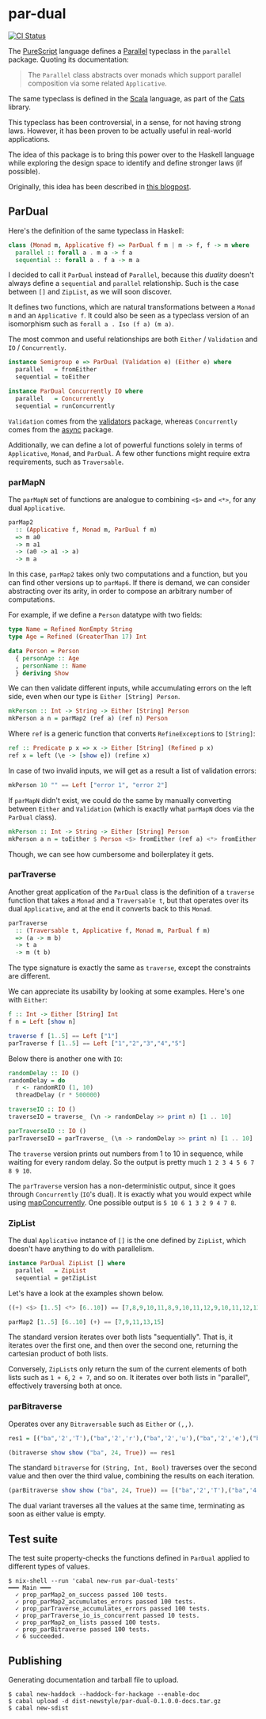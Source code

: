 # par-dual

[![CI Status](https://github.com/gvolpe/par-dual/workflows/Haskell%20CI/badge.svg)](https://github.com/gvolpe/par-dual/actions)

The [PureScript](https://www.purescript.org/) language defines a [Parallel](https://pursuit.purescript.org/packages/purescript-parallel/4.0.0/docs/Control.Parallel.Class#t:Parallel) typeclass in the `parallel` package. Quoting its documentation:

> The `Parallel` class abstracts over monads which support parallel composition via some related `Applicative`.

The same typeclass is defined in the [Scala](https://www.scala-lang.org/) language, as part of the [Cats](https://typelevel.org/cats/typeclasses/parallel.html) library.

This typeclass has been controversial, in a sense, for not having strong laws. However, it has been proven to be actually useful in real-world applications.

The idea of this package is to bring this power over to the Haskell language while exploring the design space to identify and define stronger laws (if possible).

Originally, this idea has been described in [this blogpost](https://gvolpe.github.io/blog/parallel-typeclass-for-haskell/).

## ParDual

Here's the definition of the same typeclass in Haskell:

```haskell
class (Monad m, Applicative f) => ParDual f m | m -> f, f -> m where
  parallel :: forall a . m a -> f a
  sequential :: forall a . f a -> m a
```

I decided to call it `ParDual` instead of `Parallel`, because this *duality* doesn't always define a `sequential` and `parallel` relationship. Such is the case between `[]` and `ZipList`, as we will soon discover.

It defines two functions, which are natural transformations between a `Monad m` and an `Applicative f`. It could also be seen as a typeclass version of an isomorphism such as `forall a . Iso (f a) (m a)`.

The most common and useful relationships are both `Either` / `Validation` and `IO` / `Concurrently`.

```haskell
instance Semigroup e => ParDual (Validation e) (Either e) where
  parallel   = fromEither
  sequential = toEither

instance ParDual Concurrently IO where
  parallel   = Concurrently
  sequential = runConcurrently
```

`Validation` comes from the [validators](https://hackage.haskell.org/package/validators) package, whereas `Concurrently` comes from the [async](https://hackage.haskell.org/package/async) package.

Additionally, we can define a lot of powerful functions solely in terms of `Applicative`, `Monad`, and `ParDual`. A few other functions might require extra requirements, such as `Traversable`.

### parMapN

The `parMapN` set of functions are analogue to combining `<$>` and `<*>`, for any dual `Applicative`.

```haskell
parMap2
  :: (Applicative f, Monad m, ParDual f m)
  => m a0
  -> m a1
  -> (a0 -> a1 -> a)
  -> m a
```

In this case, `parMap2` takes only two computations and a function, but you can find other versions up to `parMap6`. If there is demand, we can consider abstracting over its arity, in order to compose an arbitrary number of computations.

For example, if we define a `Person` datatype with two fields:

```haskell
type Name = Refined NonEmpty String
type Age = Refined (GreaterThan 17) Int

data Person = Person
  { personAge :: Age
  , personName :: Name
  } deriving Show
```

We can then validate different inputs, while accumulating errors on the left side, even when our type is `Either [String] Person`.

```haskell
mkPerson :: Int -> String -> Either [String] Person
mkPerson a n = parMap2 (ref a) (ref n) Person
```

Where `ref` is a generic function that converts `RefineException`s to `[String]`:

```haskell
ref :: Predicate p x => x -> Either [String] (Refined p x)
ref x = left (\e -> [show e]) (refine x)
```

In case of two invalid inputs, we will get as a result a list of validation errors:

```haskell
mkPerson 10 "" == Left ["error 1", "error 2"]
```

If `parMapN` didn't exist, we could do the same by manually converting between `Either` and `Validation` (which is exactly what `parMapN` does via the `ParDual` class).

```haskell
mkPerson :: Int -> String -> Either [String] Person
mkPerson a n = toEither $ Person <$> fromEither (ref a) <*> fromEither (ref n)
```

Though, we can see how cumbersome and boilerplatey it gets.

### parTraverse

Another great application of the `ParDual` class is the definition of a `traverse` function that takes a `Monad` and a `Traversable t`, but that operates over its dual `Applicative`, and at the end it converts back to this `Monad`.

```haskell
parTraverse
  :: (Traversable t, Applicative f, Monad m, ParDual f m)
  => (a -> m b)
  -> t a
  -> m (t b)
```

The type signature is exactly the same as `traverse`, except the constraints are different.

We can appreciate its usability by looking at some examples. Here's one with `Either`:

```haskell
f :: Int -> Either [String] Int
f n = Left [show n]

traverse f [1..5] == Left ["1"]
parTraverse f [1..5] == Left ["1","2","3","4","5"]
```

Below there is another one with `IO`:

```haskell
randomDelay :: IO ()
randomDelay = do
  r <- randomRIO (1, 10)
  threadDelay (r * 500000)

traverseIO :: IO ()
traverseIO = traverse_ (\n -> randomDelay >> print n) [1 .. 10]

parTraverseIO :: IO ()
parTraverseIO = parTraverse_ (\n -> randomDelay >> print n) [1 .. 10]
```

The `traverse` version prints out numbers from 1 to 10 in sequence, while waiting for every random delay. So the output is pretty much `1 2 3 4 5 6 7 8 9 10`.

The `parTraverse` version has a non-deterministic output, since it goes through `Concurrently` (`IO`'s dual). It is exactly what you would expect while using [mapConcurrently](https://hackage.haskell.org/package/async-2.2.2/docs/Control-Concurrent-Async.html#v:mapConcurrently). One possible output is `5 10 6 1 3 2 9 4 7 8`.

### ZipList

The dual `Applicative` instance of `[]` is the one defined by `ZipList`, which doesn't have anything to do with parallelism.

```haskell
instance ParDual ZipList [] where
  parallel   = ZipList
  sequential = getZipList
```

Let's have a look at the examples shown below.

```haskell
((+) <$> [1..5] <*> [6..10]) == [7,8,9,10,11,8,9,10,11,12,9,10,11,12,13,10,11,12,13,14,11,12,13,14,15]

parMap2 [1..5] [6..10] (+) == [7,9,11,13,15]
```

The standard version iterates over both lists "sequentially". That is, it iterates over the first one, and then over the second one, returning the cartesian product of both lists.

Conversely, `ZipList`s only return the sum of the current elements of both lists such as `1 + 6`, `2 + 7`, and so on. It iterates over both lists in "parallel", effectively traversing both at once.

### parBitraverse

Operates over any `Bitraversable` such as `Either` or `(,,)`.

```haskell
res1 = [("ba",'2','T'),("ba",'2','r'),("ba",'2','u'),("ba",'2','e'),("ba",'4','T'),("ba",'4','r'),("ba",'4','u'),("ba",'4','e')]

(bitraverse show show ("ba", 24, True)) == res1
```

The standard `bitraverse` for `(String, Int, Bool)` traverses over the second value and then over the third value, combining the results on each iteration.

```haskell
(parBitraverse show show ("ba", 24, True)) == [("ba",'2','T'),("ba",'4','r')]
```

The dual variant traverses all the values at the same time, terminating as soon as either value is empty.

## Test suite

The test suite property-checks the functions defined in `ParDual` applied to different types of values.

```
$ nix-shell --run 'cabal new-run par-dual-tests'
━━━ Main ━━━
  ✓ prop_parMap2_on_success passed 100 tests.
  ✓ prop_parMap2_accumulates_errors passed 100 tests.
  ✓ prop_parTraverse_accumulates_errors passed 100 tests.
  ✓ prop_parTraverse_io_is_concurrent passed 10 tests.
  ✓ prop_parMap2_on_lists passed 100 tests.
  ✓ prop_parBitraverse passed 100 tests.
  ✓ 6 succeeded.
```

## Publishing

Generating documentation and tarball file to upload.

```
$ cabal new-haddock --haddock-for-hackage --enable-doc
$ cabal upload -d dist-newstyle/par-dual-0.1.0.0-docs.tar.gz
$ cabal new-sdist
